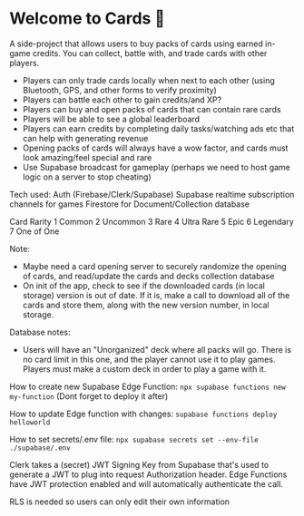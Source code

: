 # Welcome to Cards 👋

A side-project that allows users to buy packs of cards using earned in-game credits.
You can collect, battle with, and trade cards with other players.

- Players can only trade cards locally when next to each other (using Bluetooth, GPS, and other forms to verify proximity)
- Players can battle each other to gain credits/and XP?
- Players can buy and open packs of cards that can contain rare cards
- Players will be able to see a global leaderboard
- Players can earn credits by completing daily tasks/watching ads etc that can help with generating revenue
- Opening packs of cards will always have a wow factor, and cards must look amazing/feel special and rare
- Use Supabase broadcast for gameplay (perhaps we need to host game logic on a server to stop cheating)

Tech used:
Auth (Firebase/Clerk/Supabase)
Supabase realtime subscription channels for games
Firestore for Document/Collection database

Card Rarity
1 Common
2 Uncommon
3 Rare
4 Ultra Rare
5 Epic
6 Legendary
7 One of One

Note:

- Maybe need a card opening server to securely randomize the opening of cards, and read/update the cards and decks collection database
- On init of the app, check to see if the downloaded cards (in local storage) version is out of date. If it is, make a call to download all of the cards and store them, along with the new version number, in local storage.

Database notes:

- Users will have an "Unorganized" deck where all packs will go. There is no card limit in this one, and the player cannot use it to play games. Players must make a custom deck in order to play a game with it.

How to create new Supabase Edge Function:
`npx supabase functions new my-function`
(Dont forget to deploy it after)

How to update Edge function with changes:
`supabase functions deploy helloworld`

How to set secrets/.env file:
`npx supabase secrets set --env-file ./supabase/.env`

Clerk takes a (secret) JWT Signing Key from Supabase that's used to generate a JWT to plug into request Authorization header. Edge Functions have JWT protection enabled and will automatically authenticate the call.

RLS is needed so users can only edit their own information